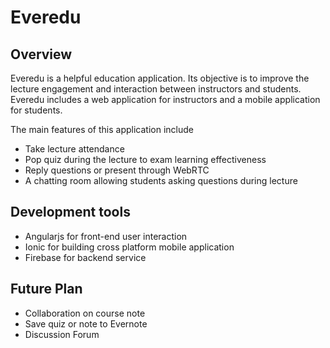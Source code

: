 # Everedu

## Overview 
Everedu is a helpful education application. Its objective is to improve the lecture engagement and interaction between instructors and students. Everedu includes a web application for instructors and a mobile application for students. 

The main features of this application include

+ Take lecture attendance
+ Pop quiz during the lecture to exam learning effectiveness
+ Reply questions or present through WebRTC
+ A chatting room allowing students asking questions during lecture

## Development tools
+ Angularjs for front-end user interaction 
+ Ionic for building cross platform mobile application
+ Firebase for backend service 
	
## Future Plan
+ Collaboration on course note
+ Save quiz or note to Evernote
+ Discussion Forum

